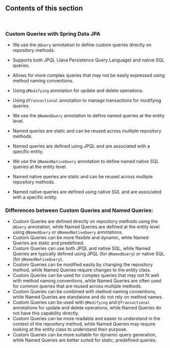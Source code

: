 ## Contents of this section
<br>

### Custom Queries with Spring Data JPA

- We use the `@Query` annotation to define custom queries directly on repository methods.
- Supports both JPQL (Java Persistence Query Language) and native SQL queries.
- Allows for more complex queries that may not be easily expressed using method naming conventions.
- Using `@Modifying` annotation for update and delete operations.
- Using `@Transactional` annotation to manage transactions for modifying queries.


- We use the `@NamedQuery` annotation to define named queries at the entity level.
- Named queries are static and can be reused across multiple repository methods.
- Named queries are defined using JPQL and are associated with a specific entity.


- We use the `@NamedNativeQuery` annotation to define named native SQL queries at the entity level.
- Named native queries are static and can be reused across multiple repository methods.
- Named native queries are defined using native SQL and are associated with a specific entity.

### Differences between Custom Queries and Named Queries:
- Custom Queries are defined directly on repository methods using the `@Query` annotation, while Named Queries are defined at the entity level using `@NamedQuery` or `@NamedNativeQuery` annotations.
- Custom Queries can be more flexible and dynamic, while Named Queries are static and predefined.
- Custom Queries can use both JPQL and native SQL, while Named Queries are typically defined using JPQL (for `@NamedQuery`) or native SQL (for `@NamedNativeQuery`).
- Custom Queries can be modified easily by changing the repository method, while Named Queries require changes to the entity class.
- Custom Queries can be used for complex queries that may not fit well with method naming conventions, while Named Queries are often used for common queries that are reused across multiple methods.
- Custom Queries can be combined with method naming conventions, while Named Queries are standalone and do not rely on method names.
- Custom Queries can be used with `@Modifying` and `@Transactional` annotations for update and delete operations, while Named Queries do not have this capability directly.
- Custom Queries can be more readable and easier to understand in the context of the repository method, while Named Queries may require looking at the entity class to understand their purpose.
- Custom Queries can be more suitable for dynamic query generation, while Named Queries are better suited for static, predefined queries.